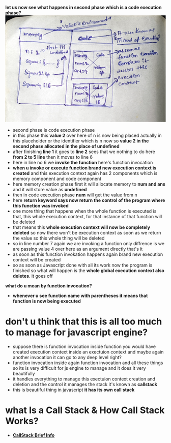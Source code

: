 **let us now see what happens in second phase which is a code execution phase?**
![Alt text](Thread_of_execution.jpg)

- second phase is code execution phase
- in this phase this **value 2** over here of n is now being placed actually in this placeholder or the identifier which is n now so **value 2 in the second phase allocated in the place of undefined**
- after finishing **line 1** it goes to **line 2** sees that we nothing to do here **from 2 to 5 line** then it moves to line 6
- here in line no 6 we **invoke the function** here's function invocation
- **when u invoke or execute function brand new execution context is created** and this execution context again has 2 components which is memory component and code component
- here memory creation phase first it will allocate memory to **num and ans** and it will store value as **undefined**
- then in code execution phase **num** will get the value from n
- here **return keyword says now return the control of the program where this function was invoked**
- one more thing that happens when the whole function is executed is that, this whole execution context, for that instance of that function will be deleted
- that means this **whole execution context will now be completely deleted** so now there won't be execution context as soon as we return the value so this whole thing will be deleted
- so in line number 7 again we are invoking a function only diffrence is we are passing value 4 over here as an argument directly that's it
- as soon as this function invokation happens again brand new execution context will be created
- so as soon as Javascript done with all its work now the program is finished so what will happen is the **whole global execution context also deletes**. it goes off

**what do u mean by function invocation?**

- **whenever u see function name with parentheses it means that function is now being executed**

# don't u think that this is all too much to manage for javascript engine?

- suppose there is function invocation inside function you would have created execution context inside an exectuion context and maybe again another invocation it can go to any deep level right?
- function invocation inside again function invocation and all these things so its is very difficult for js engine to manage and it does it very beautifully
- it handles everything to manage this exectuion context creation and deletion and the control it manages the stack it's known as **callstack**
- this is beautiful thing in javascript **it has its own call stack**

# what Is a Call Stack & How Call Stack Works?

- **<a href="/Call_Stack.md">CallStack Brief Info</a>**
